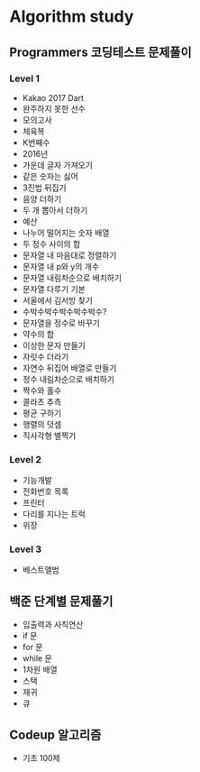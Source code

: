 # Algorithm study

## Programmers 코딩테스트 문제풀이


  ### Level 1
   - Kakao 2017 Dart
   - 완주하지 못한 선수
   - 모의고사
   - 체육복
   - K번째수
   - 2016년
   - 가운데 글자 가져오기
   - 같은 숫자는 싫어
   - 3진법 뒤집기
   - 음양 더하기
   - 두 개 뽑아서 더하기
   - 예산
   - 나누어 떨어지는 숫자 배열
   - 두 정수 사이의 합
   - 문자열 내 마음대로 정렬하기
   - 문자열 내 p와 y의 개수
   - 문자열 내림차순으로 배치하기
   - 문자열 다루기 기본
   - 서울에서 김서방 찾기
   - 수박수박수박수박수박수?
   - 문자열을 정수로 바꾸기
   - 약수의 합
   - 이상한 문자 만들기
   - 자릿수 더라기
   - 자연수 뒤집어 배열로 만들기
   - 정수 내림차순으로 배치하기
   - 짝수와 홀수
   - 콜라츠 추측
   - 평균 구하기
   - 행렬의 덧셈
   - 직사각형 별찍기

  ### Level 2
   - 기능개발
   - 전화번호 목록
   - 프린터
   - 다리를 지나는 트럭
   - 위장
   
  ### Level 3
   - 베스트앨범
  

## 백준 단계별 문제풀기
  - 입출력과 사칙연산
  - if 문
  - for 문
  - while 문
  - 1차원 배열
  - 스택
  - 재귀
  - 큐 

## Codeup 알고리즘
  - 기초 100제
  
